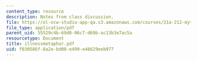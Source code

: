 ```yaml
---
content_type: resource
description: Notes from class discussion.
file: https://ol-ocw-studio-app-qa.s3.amazonaws.com/courses/21a-212-myth-ritual-and-symbolism-spring-2004/f030586f8a2ebd00e499e46629eeb977_illnessmetaphor.pdf
file_type: application/pdf
parent_uid: 55529c4b-69d0-06c7-d69b-ac13b3e7ac5a
resourcetype: Document
title: illnessmetaphor.pdf
uid: f030586f-8a2e-bd00-e499-e46629eeb977
---
```

